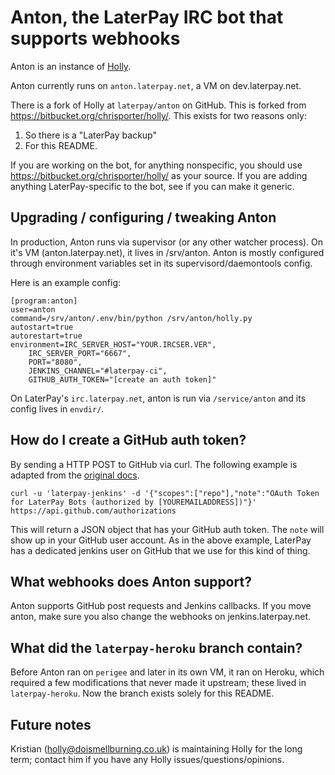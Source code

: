 # Anton, the LaterPay IRC bot that supports webhooks

Anton is an instance of [Holly](https://bitbucket.org/chrisporter/holly/).

Anton currently runs on `anton.laterpay.net`, a VM on dev.laterpay.net.

There is a fork of Holly at `laterpay/anton` on GitHub. This is forked from https://bitbucket.org/chrisporter/holly/. This exists for two reasons only:

1. So there is a "LaterPay backup"
2. For this README.

If you are working on the bot, for anything nonspecific, you should use https://bitbucket.org/chrisporter/holly/ as your source. If you are adding anything LaterPay-specific to the bot, see if you can make it generic.

## Upgrading / configuring / tweaking Anton

In production, Anton runs via supervisor (or any other watcher process). On it's VM (anton.laterpay.net), it lives in /srv/anton. Anton is mostly configured through environment variables set in its supervisord/daemontools config.

Here is an example config:

    [program:anton]
    user=anton
    command=/srv/anton/.env/bin/python /srv/anton/holly.py
    autostart=true
    autorestart=true
    environment=IRC_SERVER_HOST="YOUR.IRCSER.VER",
        IRC_SERVER_PORT="6667",
        PORT="8080",
        JENKINS_CHANNEL="#laterpay-ci",
        GITHUB_AUTH_TOKEN="[create an auth token]"

On LaterPay's `irc.laterpay.net`, anton is run via `/service/anton` and its config lives in `envdir/`.

## How do I create a GitHub auth token?

By sending a HTTP POST to GitHub via curl. The following example is adapted from the [original docs](https://help.github.com/articles/creating-an-oauth-token-for-command-line-use).

    curl -u 'laterpay-jenkins' -d '{"scopes":["repo"],"note":"OAuth Token for LaterPay Bots (authorized by [YOUREMAILADDRESS])"}' https://api.github.com/authorizations

This will return a JSON object that has your GitHub auth token. The `note` will show up in your GitHub user account. As in the above example, LaterPay has a dedicated jenkins user on GitHub that we use for this kind of thing.

## What webhooks does Anton support?

Anton supports GitHub post requests and Jenkins callbacks. If you move anton, make sure you also change the webhooks on jenkins.laterpay.net.

## What did the `laterpay-heroku` branch contain?

Before Anton ran on `perigee` and later in its own VM, it ran on Heroku, which required a few modifications that never made it upstream; these lived in `laterpay-heroku`. Now the branch exists solely for this README.

## Future notes

Kristian (holly@doismellburning.co.uk) is maintaining Holly for the long term; contact him if you have any Holly issues/questions/opinions.
